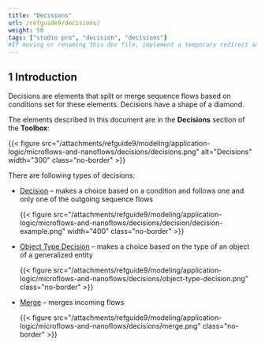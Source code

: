```yaml
---
title: "Decisions"
url: /refguide9/decisions/
weight: 50
tags: ["studio pro", "decision", "decisions"]
#If moving or renaming this doc file, implement a temporary redirect and let the respective team know they should update the URL in the product. See Mapping to Products for more details. 
---
```


## 1 Introduction

Decisions are elements that split or merge sequence flows based on conditions set for these elements. Decisions have a shape of a diamond.

The elements described in this document are in the **Decisions** section of the **Toolbox**:

{{< figure src="/attachments/refguide9/modeling/application-logic/microflows-and-nanoflows/decisions/decisions.png" alt="Decisions"   width="300"  class="no-border" >}}

There are following types of decisions:

* [Decision](/refguide9/decision/) – makes a choice based on a condition and follows one and only one of the outgoing sequence flows

    {{< figure src="/attachments/refguide9/modeling/application-logic/microflows-and-nanoflows/decisions/decision/decision-example.png"   width="400"  class="no-border" >}}

* [Object Type Decision](/refguide9/object-type-decision/) – makes a choice based on the type of an object of a generalized entity

    {{< figure src="/attachments/refguide9/modeling/application-logic/microflows-and-nanoflows/decisions/object-type-decision.png" class="no-border" >}}

* [Merge](/refguide9/merge/) – merges incoming flows 

    {{< figure src="/attachments/refguide9/modeling/application-logic/microflows-and-nanoflows/decisions/merge.png" class="no-border" >}}
